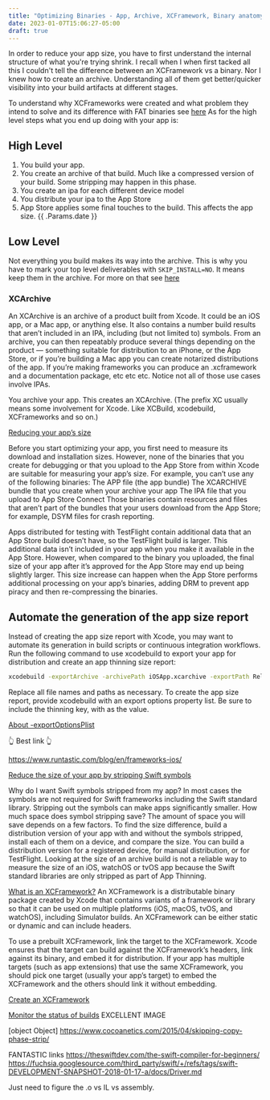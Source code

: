 ```yaml
---
title: "Optimizing Binaries - App, Archive, XCFramework, Binary anatomy"
date: 2023-01-07T15:06:27-05:00
draft: true
---
```


In order to reduce your app size, you have to first understand the internal structure of what you're trying shrink. I recall when I when first tacked all this I couldn't tell the difference between an XCFramework vs a binary. Nor I knew how to create an archive. Understanding all of them get better/quicker visibility into your build artifacts at different stages. 

To understand why XCFrameworks were created and what problem they intend to solve and its difference with FAT binaries see [here](https://stackoverflow.com/a/75454378/5175709)
As for the high level steps what you end up doing with your app is: 

## High Level 
1. You build your app.
2. You create an archive of that build. Much like a compressed version of your build. Some stripping may happen in this phase. 
3. You create an ipa for each different device model
4. You distribute your ipa to the App Store
5. App Store applies some final touches to the build. This affects the app size. {{ .Params.date }}

## Low Level

Not everything you build makes its way into the archive. This is why you have to mark your top level deliverables with `SKIP_INSTALL=NO`. It means keep them in the archive. For more on that see [here](https://stackoverflow.com/questions/16374851/xcode-4-target-build-setting-skip-install-what-is-it)

### XCArchive

An XCArchive is an archive of a product built from Xcode. It could be an iOS app, or a Mac app, or anything else. It also contains a number build results that aren’t included in an IPA, including (but not limited to) symbols.
From an archive, you can then repeatably produce several things depending on the product — something suitable for distribution to an iPhone, or the App Store, or if you’re building a Mac app you can create notarized distributions of the app. If you’re making frameworks you can produce an .xcframework and a documentation package, etc etc etc. Notice not all of those use cases involve IPAs.


You archive your app. This creates an XCArchive. (The prefix XC usually means some involvement for Xcode. Like XCBuild, xcodebuild, XCFrameworks and so on.)

[Reducing your app’s size](https://developer.apple.com/documentation/xcode/reducing-your-app-s-size)

Before you start optimizing your app, you first need to measure its download and installation sizes. However, none of the binaries that you create for debugging or that you upload to the App Store from within Xcode are suitable for measuring your app’s size. For example, you can’t use any of the following binaries:
The APP file (the app bundle)
The XCARCHIVE bundle that you create when your archive your app
The IPA file that you upload to App Store Connect
Those binaries contain resources and files that aren’t part of the bundles that your users download from the App Store; for example, DSYM files for crash reporting.

Apps distributed for testing with TestFlight contain additional data that an App Store build doesn’t have, so the TestFlight build is larger. This additional data isn’t included in your app when you make it available in the App Store. However, when compared to the binary you uploaded, the final size of your app after it’s approved for the App Store may end up being slightly larger. This size increase can happen when the App Store performs additional processing on your app’s binaries, adding DRM to prevent app piracy and then re-compressing the binaries.

## Automate the generation of the app size report
Instead of creating the app size report with Xcode, you may want to automate its generation in build scripts or continuous integration workflows. Run the following command to use xcodebuild to export your app for distribution and create an app thinning size report:

```sh
xcodebuild -exportArchive -archivePath iOSApp.xcarchive -exportPath Release/MyApp -exportOptionsPlist OptionsPlist.plist
```

Replace all file names and paths as necessary. To create the app size report, provide xcodebuild with an export options property list. Be sure to include the thinning key, with <thin-for-all-variants> as the value.


[About -exportOptionsPlist](https://www.matrixprojects.net/p/xcodebuild-export-options-plist/)

👆 Best link 👆

https://www.runtastic.com/blog/en/frameworks-ios/

[Reduce the size of your app by stripping Swift symbols](https://help.apple.com/xcode/mac/current/#/dev6301c07c6)

Why do I want Swift symbols stripped from my app?
In most cases the symbols are not required for Swift frameworks including the Swift standard library. Stripping out the symbols can make apps significantly smaller.
How much space does symbol stripping save?
The amount of space you will save depends on a few factors. To find the size difference, build a distribution version of your app with and without the symbols stripped, install each of them on a device, and compare the size. You can build a distribution version for a registered device, for manual distribution, or for TestFlight. Looking at the size of an archive build is not a reliable way to measure the size of an iOS, watchOS or tvOS app because the Swift standard libraries are only stripped as part of App Thinning.

[What is an XCFramework?](https://help.apple.com/xcode/mac/current/#/dev6f6ac218b)
An XCFramework is a distributable binary package created by Xcode that contains variants of a framework or library so that it can be used on multiple platforms (iOS, macOS, tvOS, and watchOS), including Simulator builds. An XCFramework can be either static or dynamic and can include headers.

To use a prebuilt XCFramework, link the target to the XCFramework. Xcode ensures that the target can build against the XCFramework’s headers, link against its binary, and embed it for distribution. If your app has multiple targets (such as app extensions) that use the same XCFramework, you should pick one target (usually your app’s target) to embed the XCFramework and the others should link it without embedding.

[Create an XCFramework](https://help.apple.com/xcode/mac/current/#/dev544efab96)

[Monitor the status of builds](https://help.apple.com/xcode/mac/current/#/devb7cf06445)
EXCELLENT IMAGE

[object Object]
https://www.cocoanetics.com/2015/04/skipping-copy-phase-strip/

FANTASTIC links
https://theswiftdev.com/the-swift-compiler-for-beginners/
https://fuchsia.googlesource.com/third_party/swift/+/refs/tags/swift-DEVELOPMENT-SNAPSHOT-2018-01-17-a/docs/Driver.md

Just need to figure the .o vs IL vs assembly. 